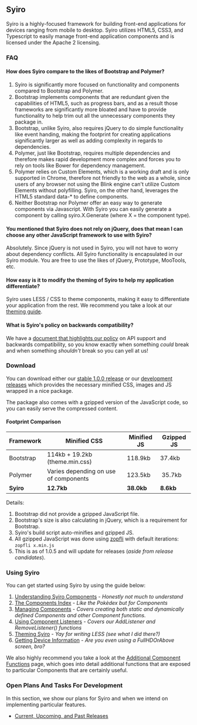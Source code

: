 ## Syiro ##

Syiro is a highly-focused framework for building front-end applications for devices ranging from mobile to desktop. Syiro utilizes HTML5, CSS3, and Typescript to easily manage front-end application components and is licensed under the Apache 2 licensing.

### FAQ ###

#### How does Syiro compare to the likes of Bootstrap and Polymer? ####

1. Syiro is significantly more focused on functionality and components compared to Bootstrap and Polymer.
2. Bootstrap implements components that are redundant given the capabilities of HTML5, such as progress bars, and as a result those frameworks are significantly more bloated and have to provide functionality to help trim out all the unnecessary components they package in.
3. Bootstrap, unlike Syiro, also requires jQuery to do simple functionality like event handing, making the footprint for creating applications significantly larger as well as adding complexity in regards to dependencies.
4. Polymer, just like Bootstrap, requires multiple dependencies and therefore makes rapid development more complex and forces you to rely on tools like Bower for dependency management.
5. Polymer relies on Custom Elements, which is a working draft and is only supported in Chrome, therefore not friendly to the web as a whole, since users of any browser not using the Blink engine can't utilize Custom Elements without polyfilling. Syiro, on the other hand, leverages the HTML5 standard data-* to define components.
6. Neither Bootstrap nor Polymer offer an easy way to generate components via Javascript. With Syiro you can easily generate a component by calling syiro.X.Generate (where X = the component type).

#### You mentioned that Syiro does not rely on jQuery, does that mean I can choose any other JavaScript framework to use with Syiro? ####

Absolutely. Since jQuery is not used in Syiro, you will not have to worry about dependency conflicts. All Syiro functionality is encapsulated in our Syiro module. You are free to use the likes of jQuery, Prototype, MooTools, etc.

#### How easy is it to modify the theming of Syiro to help my application differentiate? ####

Syiro uses LESS / CSS to theme components, making it easy to differentiate your application from the rest. We recommend you take a look at our [theming guide](https://github.com/StroblIndustries/Syiro/wiki/Theming-Syiro).

#### What is Syiro's policy on backwards compatibility? ####

We have a [document that highlights our policy](https://github.com/StroblIndustries/Syiro/wiki/API-Support-Policy) on API support and backwards compatibility, so you know exactly when something *could* break and when something *shouldn't* break so you can yell at us!

### Download ###

You can download either our [stable 1.0.0 release](https://github.com/StroblIndustries/Syiro/blob/master/stable.tar.gz) or our [development releases](https://github.com/StroblIndustries/Syiro/blob/master/devel.tar.gz) which provides the necessary minified CSS, images and JS wrapped in a nice package.

The package also comes with a gzipped version of the JavaScript code, so you can easily serve the compressed content.

#### Footprint Comparison ####

Framework | Minified CSS | Minified JS | Gzipped JS
--------------- | ----------------- | --------------- | --------------
Bootstrap | 114kb + 19.2kb (theme.min.css)| 118.9kb | 37.4kb
Polymer | Varies depending on use of components | 123.5kb | 35.7kb
**Syiro** | **12.7kb** | **38.0kb** | **8.6kb**

Details:

1. Bootstrap did not provide a gzipped JavaScript file.
2. Bootstrap's size is also calculating in jQuery, which is a requirement for Bootstrap.
3. Syiro's build script auto-minifies and gzipped JS.
4. All gzipped  JavaScript was done using [zopfli](https://code.google.com/p/zopfli/) with default iterations: `zopfli x.min.js`
5. This is as of 1.0.5 and will update for releases (*aside from release candidates*).

### Using Syiro ###

You can get started using Syiro by using the guide below:

1. [Understanding Syiro Components](https://github.com/StroblIndustries/Syiro/wiki/Understanding-Syiro-Components) - *Honestly not much to understand*
2. [The Components Index](https://github.com/StroblIndustries/Syiro/wiki/Component-Index) - *Like the Pokèdex but for Components*
3. [Managing Components](https://github.com/StroblIndustries/Syiro/wiki/Managing-Components) - *Covers creating both static and dynamically defined Components and other Component functions.*
4. [Using Component Listeners](https://github.com/StroblIndustries/Syiro/wiki/Using-Component-Listeners) - *Covers our AddListener and RemoveListener() functions*
5. [Theming Syiro](https://github.com/StroblIndustries/Syiro/wiki/Theming-Syiro) - *Yay for writing LESS (see what I did there?)*
6. [Getting Device Information](https://github.com/StroblIndustries/Syiro/wiki/Getting-Device-Information) - *Are you even using a FullHDOrAbove screen, bro?*

We also highly recommend you take a look at the [Additional Component Functions](https://github.com/StroblIndustries/Syiro/wiki/Additional-Component-Functions) page, which goes into detail additional functions that are exposed to particular Components that are certainly useful.

### Open Plans And Tasks For Development ###

In this section, we show our plans for Syiro and when we intend on implementing particular features.

- [Current, Upcoming, and Past Releases](https://github.com/StroblIndustries/Syiro/wiki/Releases)
